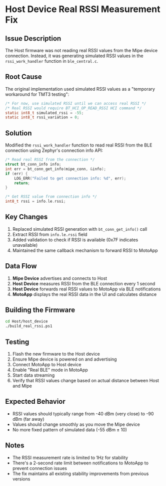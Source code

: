 # Host Device Real RSSI Measurement Fix

## Issue Description
The Host firmware was not reading real RSSI values from the Mipe device connection. Instead, it was generating simulated RSSI values in the `rssi_work_handler` function in `ble_central.c`.

## Root Cause
The original implementation used simulated RSSI values as a "temporary workaround for TMT3 testing":
```c
/* For now, use simulated RSSI until we can access real RSSI */
/* Real RSSI would require BT_HCI_OP_READ_RSSI HCI command */
static int8_t simulated_rssi = -55;
static int8_t rssi_variation = 0;
```

## Solution
Modified the `rssi_work_handler` function to read real RSSI from the BLE connection using Zephyr's connection info API:

```c
/* Read real RSSI from the connection */
struct bt_conn_info info;
int err = bt_conn_get_info(mipe_conn, &info);
if (err) {
    LOG_ERR("Failed to get connection info: %d", err);
    return;
}

/* Get RSSI value from connection info */
int8_t rssi = info.le.rssi;
```

## Key Changes
1. Replaced simulated RSSI generation with `bt_conn_get_info()` call
2. Extract RSSI from `info.le.rssi` field
3. Added validation to check if RSSI is available (0x7F indicates unavailable)
4. Maintained the same callback mechanism to forward RSSI to MotoApp

## Data Flow
1. **Mipe Device** advertises and connects to Host
2. **Host Device** measures RSSI from the BLE connection every 1 second
3. **Host Device** forwards real RSSI values to MotoApp via BLE notifications
4. **MotoApp** displays the real RSSI data in the UI and calculates distance

## Building the Firmware
```bash
cd Host/host_device
./build_real_rssi.ps1
```

## Testing
1. Flash the new firmware to the Host device
2. Ensure Mipe device is powered on and advertising
3. Connect MotoApp to Host device
4. Enable "Real BLE" mode in MotoApp
5. Start data streaming
6. Verify that RSSI values change based on actual distance between Host and Mipe

## Expected Behavior
- RSSI values should typically range from -40 dBm (very close) to -90 dBm (far away)
- Values should change smoothly as you move the Mipe device
- No more fixed pattern of simulated data (-55 dBm ± 10)

## Notes
- The RSSI measurement rate is limited to 1Hz for stability
- There's a 2-second rate limit between notifications to MotoApp to prevent connection issues
- The fix maintains all existing stability improvements from previous versions
